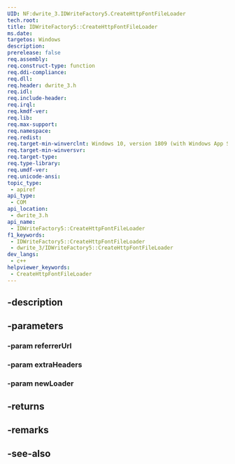 ```yaml
---
UID: NF:dwrite_3.IDWriteFactory5.CreateHttpFontFileLoader
tech.root: 
title: IDWriteFactory5::CreateHttpFontFileLoader
ms.date: 
targetos: Windows
description: 
prerelease: false
req.assembly: 
req.construct-type: function
req.ddi-compliance: 
req.dll: 
req.header: dwrite_3.h
req.idl: 
req.include-header: 
req.irql: 
req.kmdf-ver: 
req.lib: 
req.max-support: 
req.namespace: 
req.redist: 
req.target-min-winverclnt: Windows 10, version 1809 (with Windows App SDK 0.5 or later)
req.target-min-winversvr: 
req.target-type: 
req.type-library: 
req.umdf-ver: 
req.unicode-ansi: 
topic_type:
 - apiref
api_type:
 - COM
api_location:
 - dwrite_3.h
api_name:
 - IDWriteFactory5::CreateHttpFontFileLoader
f1_keywords:
 - IDWriteFactory5::CreateHttpFontFileLoader
 - dwrite_3/IDWriteFactory5::CreateHttpFontFileLoader
dev_langs:
 - c++
helpviewer_keywords:
 - CreateHttpFontFileLoader
---
```


## -description

## -parameters

### -param referrerUrl

### -param extraHeaders

### -param newLoader

## -returns

## -remarks

## -see-also

